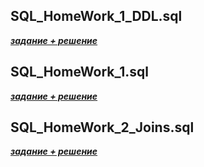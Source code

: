 ## SQL_HomeWork_1_DDL.sql

[***задание + решение***](https://github.com/ViktorTih/SQL/blob/main/HM_1_DDL.sql)


## SQL_HomeWork_1.sql

[***задание + решение***](https://github.com/ViktorTih/SQL/blob/main/SQL_HW_1.sql)


## SQL_HomeWork_2_Joins.sql

[***задание + решение***](https://github.com/ViktorTih/SQL/blob/main/SQL_HM_2_Joins.sql)
